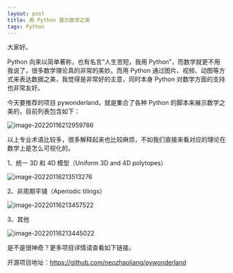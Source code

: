 ```yaml
---
layout: post
title: 用 Python 展示数学之美
tags: Python
---
```


大家好。

Python 向来以简单著称，也有名言“人生苦短，我用 Python”，而数学就更不用我说了，很多数学理论真的非常的美妙。而用 Python 通过图片、视频、动图等方式来表达数据之美，我觉得是非常好的主意，同时本身 Python 对数学方面的支持也非常友好。

今天要推荐的项目 pywonderland，就是集合了各种 Python 的脚本来展示数学之美的，目前列表包含如下：

![image-20220116212959786](https://7465-test-3c9b5e-1-1301419220.tcb.qcloud.la/images/compress_image-20220116212959786.png)

以上专业术语比较多，很多解释起来也比较麻烦，不如我们直接来看对应的理论在数学上是怎么可视化的。

1、统一 3D 和 4D 模型（Uniform 3D and 4D polytopes）

![image-20220116213513276](https://7465-test-3c9b5e-1-1301419220.tcb.qcloud.la/images/compress_image-20220116213513276.png)

2、非周期平铺（Aperiodic tilings）

![image-20220116213457522](https://7465-test-3c9b5e-1-1301419220.tcb.qcloud.la/images/compress_image-20220116213457522.png)

3、其他

![image-20220116213445022](https://7465-test-3c9b5e-1-1301419220.tcb.qcloud.la/images/compress_image-20220116213445022.png)

是不是很神奇？更多项目详情请查看如下链接。

开源项目地址：https://github.com/neozhaoliang/pywonderland
